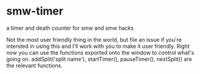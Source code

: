 # smw-timer
a timer and death counter for smw and smw hacks

Not the most user friendly thing in the world, but file an issue if you're intersted in using this and I'll work with you to make it user friendly. Right now you can use the functions exported onto the window to control what's going on. addSplit('split name'), startTimer(), pauseTimer(), nextSplit() are the relevant functions.